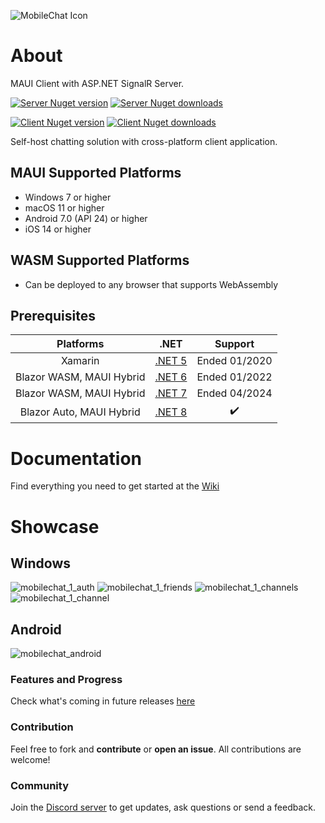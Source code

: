 ![MobileChat Icon](docs/icon.png)

# About
MAUI Client with ASP.NET SignalR Server.

[![Server Nuget version](https://img.shields.io/nuget/v/jihadkhawaja.mobilechat.server?color=776be7&label=server%20nuget%20version&logo=nuget&style=flat-square)](https://www.nuget.org/packages/jihadkhawaja.mobilechat.server/)
[![Server Nuget downloads](https://img.shields.io/nuget/dt/jihadkhawaja.mobilechat.server?color=776be7&label=server%20nuget%20downloads&logo=nuget&style=flat-square)](https://www.nuget.org/packages/jihadkhawaja.mobilechat.server/)

[![Client Nuget version](https://img.shields.io/nuget/v/jihadkhawaja.mobilechat.client?color=776be7&label=client%20nuget%20version&logo=nuget&style=flat-square)](https://www.nuget.org/packages/jihadkhawaja.mobilechat.client/)
[![Client Nuget downloads](https://img.shields.io/nuget/dt/jihadkhawaja.mobilechat.client?color=776be7&label=client%20nuget%20downloads&logo=nuget&style=flat-square)](https://www.nuget.org/packages/jihadkhawaja.mobilechat.client/)

Self-host chatting solution with cross-platform client application.

## MAUI Supported Platforms
- Windows 7 or higher
- macOS 11 or higher
- Android 7.0 (API 24) or higher
- iOS 14 or higher

## WASM Supported Platforms
- Can be deployed to any browser that supports WebAssembly

## Prerequisites
| Platforms | .NET | Support |
| :---: | :---: | :---: |
| Xamarin | [.NET 5](https://dotnet.microsoft.com/download/dotnet/5.0) | Ended 01/2020 |
| Blazor WASM, MAUI Hybrid | [.NET 6](https://dotnet.microsoft.com/download/dotnet/6.0) | Ended 01/2022 |
| Blazor WASM, MAUI Hybrid | [.NET 7](https://dotnet.microsoft.com/download/dotnet/7.0) | Ended 04/2024 |
| Blazor Auto, MAUI Hybrid | [.NET 8](https://dotnet.microsoft.com/download/dotnet/8.0) | :heavy_check_mark: |

# Documentation
Find everything you need to get started at the [Wiki](https://github.com/jihadkhawaja/MobileChat/wiki)

# Showcase

## Windows
![mobilechat_1_auth](docs/mobilechat_1_auth.png)
![mobilechat_1_friends](docs/mobilechat_1_friends.png)
![mobilechat_1_channels](docs/mobilechat_1_channels.png)
![mobilechat_1_channel](docs/mobilechat_1_channel.png)

## Android
![mobilechat_android](docs/mobilechat_android.png)

### Features and Progress
Check what's coming in future releases [here](https://github.com/users/jihadkhawaja/projects/3)

### Contribution
Feel free to fork and **contribute** or **open an issue**. All contributions are welcome!

### Community
Join the [Discord server](https://discord.gg/9KMAM2RKVC) to get updates, ask questions or send a feedback.
